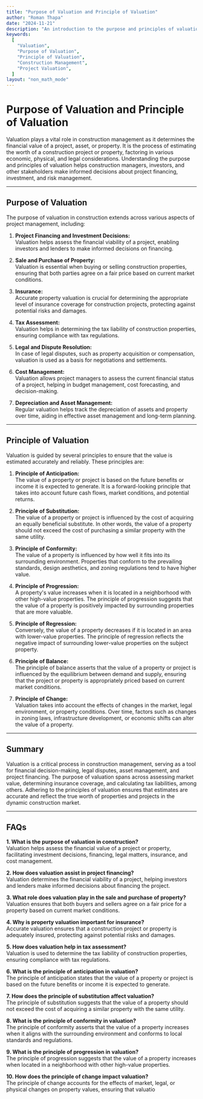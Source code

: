 ```yaml
---
title: "Purpose of Valuation and Principle of Valuation"
author: "Roman Thapa"
date: "2024-11-21"
description: "An introduction to the purpose and principles of valuation in construction, highlighting their importance in project management and decision-making."
keywords:
  [
    "Valuation",
    "Purpose of Valuation",
    "Principle of Valuation",
    "Construction Management",
    "Project Valuation",
  ]
layout: "non_math_mode"
---
```


# Purpose of Valuation and Principle of Valuation

Valuation plays a vital role in construction management as it determines the financial value of a project, asset, or property. It is the process of estimating the worth of a construction project or property, factoring in various economic, physical, and legal considerations. Understanding the purpose and principles of valuation helps construction managers, investors, and other stakeholders make informed decisions about project financing, investment, and risk management.

---

## Purpose of Valuation

The purpose of valuation in construction extends across various aspects of project management, including:

1. **Project Financing and Investment Decisions:**  
   Valuation helps assess the financial viability of a project, enabling investors and lenders to make informed decisions on financing.

2. **Sale and Purchase of Property:**  
   Valuation is essential when buying or selling construction properties, ensuring that both parties agree on a fair price based on current market conditions.

3. **Insurance:**  
   Accurate property valuation is crucial for determining the appropriate level of insurance coverage for construction projects, protecting against potential risks and damages.

4. **Tax Assessment:**  
   Valuation helps in determining the tax liability of construction properties, ensuring compliance with tax regulations.

5. **Legal and Dispute Resolution:**  
   In case of legal disputes, such as property acquisition or compensation, valuation is used as a basis for negotiations and settlements.

6. **Cost Management:**  
   Valuation allows project managers to assess the current financial status of a project, helping in budget management, cost forecasting, and decision-making.

7. **Depreciation and Asset Management:**  
   Regular valuation helps track the depreciation of assets and property over time, aiding in effective asset management and long-term planning.

---

## Principle of Valuation

Valuation is guided by several principles to ensure that the value is estimated accurately and reliably. These principles are:

1. **Principle of Anticipation:**  
   The value of a property or project is based on the future benefits or income it is expected to generate. It is a forward-looking principle that takes into account future cash flows, market conditions, and potential returns.

2. **Principle of Substitution:**  
   The value of a property or project is influenced by the cost of acquiring an equally beneficial substitute. In other words, the value of a property should not exceed the cost of purchasing a similar property with the same utility.

3. **Principle of Conformity:**  
   The value of a property is influenced by how well it fits into its surrounding environment. Properties that conform to the prevailing standards, design aesthetics, and zoning regulations tend to have higher value.

4. **Principle of Progression:**  
   A property's value increases when it is located in a neighborhood with other high-value properties. The principle of progression suggests that the value of a property is positively impacted by surrounding properties that are more valuable.

5. **Principle of Regression:**  
   Conversely, the value of a property decreases if it is located in an area with lower-value properties. The principle of regression reflects the negative impact of surrounding lower-value properties on the subject property.

6. **Principle of Balance:**  
   The principle of balance asserts that the value of a property or project is influenced by the equilibrium between demand and supply, ensuring that the project or property is appropriately priced based on current market conditions.

7. **Principle of Change:**  
   Valuation takes into account the effects of changes in the market, legal environment, or property conditions. Over time, factors such as changes in zoning laws, infrastructure development, or economic shifts can alter the value of a property.

---

## Summary

Valuation is a critical process in construction management, serving as a tool for financial decision-making, legal disputes, asset management, and project financing. The purpose of valuation spans across assessing market value, determining insurance coverage, and calculating tax liabilities, among others. Adhering to the principles of valuation ensures that estimates are accurate and reflect the true worth of properties and projects in the dynamic construction market.

---

## FAQs

**1. What is the purpose of valuation in construction?**  
 Valuation helps assess the financial value of a project or property, facilitating investment decisions, financing, legal matters, insurance, and cost management.

**2. How does valuation assist in project financing?**  
 Valuation determines the financial viability of a project, helping investors and lenders make informed decisions about financing the project.

**3. What role does valuation play in the sale and purchase of property?**  
 Valuation ensures that both buyers and sellers agree on a fair price for a property based on current market conditions.

**4. Why is property valuation important for insurance?**  
 Accurate valuation ensures that a construction project or property is adequately insured, protecting against potential risks and damages.

**5. How does valuation help in tax assessment?**  
 Valuation is used to determine the tax liability of construction properties, ensuring compliance with tax regulations.

**6. What is the principle of anticipation in valuation?**  
 The principle of anticipation states that the value of a property or project is based on the future benefits or income it is expected to generate.

**7. How does the principle of substitution affect valuation?**  
 The principle of substitution suggests that the value of a property should not exceed the cost of acquiring a similar property with the same utility.

**8. What is the principle of conformity in valuation?**  
 The principle of conformity asserts that the value of a property increases when it aligns with the surrounding environment and conforms to local standards and regulations.

**9. What is the principle of progression in valuation?**  
 The principle of progression suggests that the value of a property increases when located in a neighborhood with other high-value properties.

**10. How does the principle of change impact valuation?**  
 The principle of change accounts for the effects of market, legal, or physical changes on property values, ensuring that valuatio
